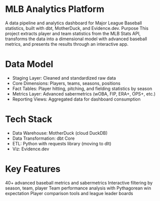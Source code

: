 # MLB Analytics Platform

A data pipeline and analytics dashboard for Major League Baseball statistics, built with dbt, MotherDuck, and Evidence.dev.
Purpose
This project extracts player and team statistics from the MLB Stats API, transforms the data into a dimensional model with advanced baseball metrics, and presents the results through an interactive app.

# Data Model

- Staging Layer: Cleaned and standardized raw data
- Core Dimensions: Players, teams, seasons, positions
- Fact Tables: Player hitting, pitching, and fielding statistics by season
- Metrics Layer: Advanced sabermetrics (wOBA, FIP, ERA+, OPS+, etc.)
- Reporting Views: Aggregated data for dashboard consumption

# Tech Stack

- Data Warehouse: MotherDuck (cloud DuckDB)
- Data Transformation: dbt Core
- ETL: Python with requests library (moving to dlt)
- Viz: Evidence.dev

# Key Features

40+ advanced baseball metrics and sabermetrics
Interactive filtering by season, team, player 
Team performance analysis with Pythagorean win expectation
Player comparison tools and league leader boards



